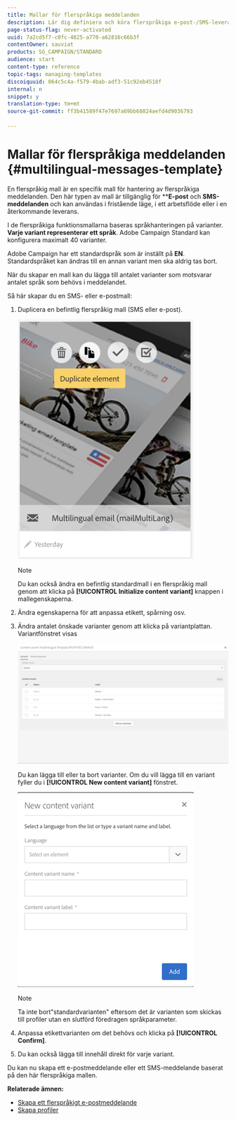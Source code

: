 ```yaml
---
title: Mallar för flerspråkiga meddelanden
description: Lär dig definiera och köra flerspråkiga e-post-/SMS-leveranser via en enda leverans baserat på det automatiskt segmenterade kundspråk du föredrar. Rapportera resultatet av varje leverans till språk och individuella nivåer.
page-status-flag: never-activated
uuid: 7a2cd5f7-c0fc-4825-a770-a62816c66b3f
contentOwner: sauviat
products: SG_CAMPAIGN/STANDARD
audience: start
content-type: reference
topic-tags: managing-templates
discoiquuid: 064c5c4a-f579-4bab-adf3-51c92eb4518f
internal: n
snippet: y
translation-type: tm+mt
source-git-commit: ff3b41589f47e7697a69bb68824aefd4d9036793

---
```



# Mallar för flerspråkiga meddelanden {#multilingual-messages-template}

En flerspråkig mall är en specifik mall för hantering av flerspråkiga meddelanden. Den här typen av mall är tillgänglig för ****E-post** och **SMS-meddelanden** och kan användas i fristående läge, i ett arbetsflöde eller i en återkommande leverans.

I de flerspråkiga funktionsmallarna baseras språkhanteringen på varianter. **Varje variant representerar ett språk**. Adobe Campaign Standard kan konfigurera maximalt 40 varianter.

Adobe Campaign har ett standardspråk som är inställt på **EN**. Standardspråket kan ändras till en annan variant men ska aldrig tas bort.

När du skapar en mall kan du lägga till antalet varianter som motsvarar antalet språk som behövs i meddelandet.

Så här skapar du en SMS- eller e-postmall:

1. Duplicera en befintlig flerspråkig mall (SMS eller e-post).

   ![](assets/multi_template_duplicate.png)

   >[!NOTE]
   >
   >Du kan också ändra en befintlig standardmall i en flerspråkig mall genom att klicka på **[!UICONTROL Initialize content variant]** knappen i mallegenskaperna.

1. Ändra egenskaperna för att anpassa etikett, spårning osv.
1. Ändra antalet önskade varianter genom att klicka på variantplattan. Variantfönstret visas

   ![](assets/multi_template_variants.png)

   Du kan lägga till eller ta bort varianter. Om du vill lägga till en variant fyller du i **[!UICONTROL New content variant]** fönstret.

   ![](assets/multi_template_newvariant.png)

   >[!NOTE]
   >
   >Ta inte bort&quot;standardvarianten&quot; eftersom det är varianten som skickas till profiler utan en slutförd föredragen språkparameter.

1. Anpassa etikettvarianten om det behövs och klicka på **[!UICONTROL Confirm]**.
1. Du kan också lägga till innehåll direkt för varje variant.

Du kan nu skapa ett e-postmeddelande eller ett SMS-meddelande baserat på den här flerspråkiga mallen.

**Relaterade ämnen:**

* [Skapa ett flerspråkigt e-postmeddelande](../../channels/using/creating-a-multilingual-email.md)
* [Skapa profiler](../../audiences/using/creating-profiles.md)

